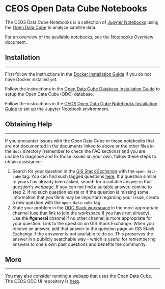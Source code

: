 # CEOS Open Data Cube Notebooks

The CEOS Data Cube Notebooks is a collection of [Jupyter Notebooks](https://jupyter.org/) using the [Open Data Cube](https://www.opendatacube.org/) to analyze satellite data.

For an overview of the available notebooks, see the [Notebooks Overview](docs/notebooks_overview.md) document.

## Installation
-------

First follow the instructions in the [Docker Installation Guide](https://github.com/ceos-seo/data_cube_ui/blob/master/docs/docker_install.md) if you do not have Docker installed yet.

Follow the instructions in the 
[Open Data Cube Database Installation Guide](https://github.com/ceos-seo/data_cube_ui/blob/master/docs/odc_db_setup.md) to setup the Open Data Cube (ODC) database.

Follow the instructions in the [CEOS Open Data Cube Notebooks Installation Guide](docs/notebook_install.md) to set up the Jupyter Notebook environment.

## Obtaining Help
-------

If you encounter issues with the Open Data Cube or these notebooks that are not documented in the documents linked to above or the other files in the `docs` directory (remember to check the FAQ sections) and you are unable to diagnose and fix those issues on your own, follow these steps to obtain assistance:
1. Search for your question in the [GIS Stack Exchange](https://gis.stackexchange.com/) with the `open-data-cube` tag. You can find such tagged questions [here](https://gis.stackexchange.com/questions/tagged/open-data-cube). If a question similar to yours has already been asked, search for a suitable answer in that question's webpage. If you can not find a suitable answer, contine to step 2. If no such question exists or if the question is missing some information that you think may be important regarding your issue, create a new question with the `open-data-cube` tag.
2. State your problem in the [ODC Slack workspace](http://slack.opendatacube.org/) in the most appropriate channel (use that link to join the workspace if you have not already). Use the **#general** channel if no other channel is more appropriate for your question. Link to the question on GIS Stack Exchange. When you receive an answer, add that answer to the question page on GIS Stack Exchange if the answerer is not available to do so. This preserves the answer in a publicly searchable way - which is useful for remembering answers to one's own past questions and benefits the community.

## More
-------

You may also consider running a webapp that uses the Open Data Cube. The CEOS ODC UI repository is [here](https://github.com/ceos-seo/data_cube_ui).